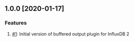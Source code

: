## 1.0.0 [2020-01-17]

### Features
1. [#1](https://github.com/bonitoo-io/influxdb-plugin-fluent/pull/1): Initial version of buffered output plugin for InfluxDB 2
 

